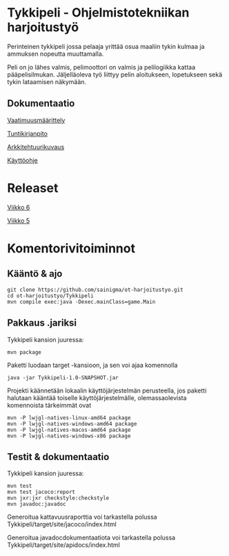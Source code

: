# Tykkipeli - Ohjelmistotekniikan harjoitustyö

Perinteinen tykkipeli jossa pelaaja yrittää osua maaliin tykin kulmaa ja ammuksen nopeutta muuttamalla.

Peli on jo lähes valmis, pelimoottori on valmis ja pelilogiikka kattaa pääpelisilmukan. Jäljelläoleva työ liittyy pelin aloitukseen, lopetukseen sekä tykin lataamisen näkymään.

## Dokumentaatio

[Vaatimuusmäärittely](/dokumentaatio/vaatimusmaarittely.md)

[Tuntikirjanpito](/dokumentaatio/tuntikirjanpito.md)

[Arkkitehtuurikuvaus](/dokumentaatio/arkkitehtuuri.md)

[Käyttöohje](/dokumentaatio/kayttoohje.md)

# Releaset

[Viikko 6](https://github.com/sainigma/ot-harjoitustyo/releases/tag/0.8)

[Viikko 5](https://github.com/sainigma/ot-harjoitustyo/releases/tag/0.6)

# Komentorivitoiminnot

## Kääntö & ajo

    git clone https://github.com/sainigma/ot-harjoitustyo.git
    cd ot-harjoitustyo/Tykkipeli
    mvn compile exec:java -Dexec.mainClass=game.Main

## Pakkaus .jariksi

Tykkipeli kansion juuressa:

    mvn package

Paketti luodaan target -kansioon, ja sen voi ajaa komennolla

    java -jar Tykkipeli-1.0-SNAPSHOT.jar

Projekti käännetään lokaalin käyttöjärjestelmän perusteella, jos paketti halutaan kääntää toiselle käyttöjärjestelmälle, olemassaolevista komennoista tärkeimmät ovat
    
    mvn -P lwjgl-natives-linux-amd64 package
    mvn -P lwjgl-natives-windows-amd64 package
    mvn -P lwjgl-natives-macos-amd64 package
    mvn -P lwjgl-natives-windows-x86 package

## Testit & dokumentaatio

Tykkipeli kansion juuressa:

    mvn test
    mvn test jacoco:report
    mvn jxr:jxr checkstyle:checkstyle
    mvn javadoc:javadoc

Generoitua kattavuusraporttia voi tarkastella polussa Tykkipeli/target/site/jacoco/index.html

Generoitua javadocdokumentaatiota voi tarkastella polussa Tykkipeli/target/site/apidocs/index.html